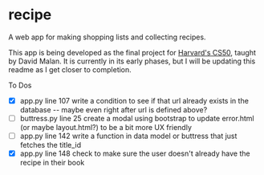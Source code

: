 # recipe

A web app for making shopping lists and collecting recipes.

This app is being developed as the final project for <a href="https://cs50.harvard.edu/x/2021/">Harvard's CS50</a>, taught by David Malan. It is currently in its early phases, but I will be updating this readme as I get closer to completion.

To Dos
- [x] app.py line 107 write a condition to see if that url already exists in the database -- maybe even right after url is defined above?
- [ ] buttress.py line 25 create a modal using bootstrap to update error.html (or maybe layout.html?) to be a bit more UX friendly
- [ ] app.py line 142 write a function in data model or buttress that just fetches the title_id
- [x] app.py line 148 check to make sure the user doesn't already have the recipe in their book
